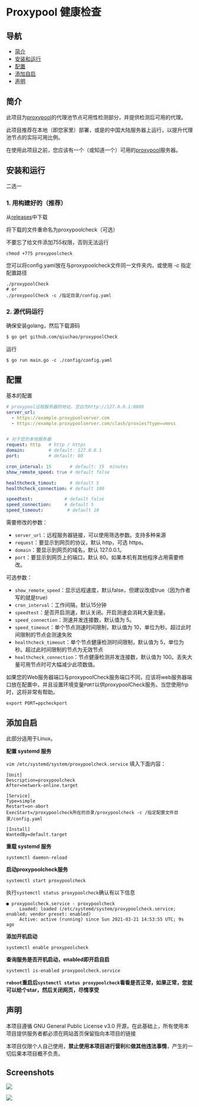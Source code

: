 # Proxypool 健康检查

## 导航
- [简介](#简介)
- [安装和运行](#安装和运行)
- [配置](#配置)
- [添加自启](#添加自启)
- [声明](#声明)

## 简介

此项目为[proxypool](https://github.com/qiuchao/proxypool)的代理池节点可用性检测部分，并提供检测后可用的代理。

此项目推荐在本地（即您家里）部署，或是的中国大陆服务器上运行，以提升代理池节点的实际可用比例。

在使用此项目之前，您应该有一个（或知道一个）可用的[proxypool](https://github.com/qiuchao/proxypool)服务器。


## 安装和运行

二选一

### 1. 用构建好的（推荐）

从[releases](https://github.com/qiuchao/proxypoolCheck/releases)中下载

将下载的文件重命名为proxypoolcheck（可选）

不要忘了给文件添加755权限，否则无法运行

```
chmod +775 proxypoolcheck
```

您可以将config.yaml放在与proxypoolcheck文件同一文件夹内，或使用 -c 指定配置路径

```shell
./proxypoolCheck
# or
./proxypoolCheck -c /指定目录/config.yaml
```

### 2. 源代码运行

确保安装golang，然后下载源码
```sh
$ go get github.com/qiuchao/proxypoolCheck
```

运行
```shell script
$ go run main.go -c ./config/config.yaml
```

## 配置

基本的配置

```yaml
# proxypool远程服务器的地址，空白为http://127.0.0.1:8080
server_url:
  - https://example.proxypoolserver.com
  - https://example.proxypoolserver.com/clash/proxies?type=vmess


# 对于您的本地服务器
request: http   # http / https
domain:         # default: 127.0.0.1
port:           # default: 80

cron_interval: 15       # default: 15  minutes
show_remote_speed: true # default false

healthcheck_timout:     # default 5
healthcheck_connection: # default 100

speedtest:            # default false
speed_connection:     # default 5
speed_timeout:         # default 10
```

需要修改的参数：

- `server_url`：远程服务器链接，可以使用筛选参数。支持多种来源
- `request`：要显示到网页的协议，默认 http，可选 https。
- `domain`：要显示到网页的域名，默认 127.0.0.1。
- `port`：要显示到网页上的端口，默认 80。如果本机有其他程序占用需要修改。

可选参数：

- `show_remote_speed`：显示远程速度，默认false，但建议改成true（因为作者写的就是true）
- `cron_interval`：工作间隔，默认15分钟
- `speedtest`：是否开启测速，默认关闭。开启测速会消耗大量流量。
- `speed_connection`：测速并发连接数，默认值为 5。
- `speed_timeout`：单个节点测速时间限制，默认值为 10，单位为秒。超过此时间限制的节点会测速失败
- `healthcheck_timeout`：单个节点健康检测时间限制，默认值为 5，单位为秒。超过此时间限制的节点为无效节点
- `healthcheck_connection`：节点健康检测并发连接数，默认值为 100。丢失大量可用节点时可大幅减少此项数值。


如果您的Web服务器端口与proxypoolCheck服务端口不同，应该将web服务器端口放在配置中，并且设置环境变量`PORT`以供proxypoolCheck服务。当您使用frp时，这将非常有帮助。

```shell
export PORT=ppcheckport
```
## 添加自启

此部分适用于Linux。

**配置 systemd 服务**

`vim /etc/systemd/system/proxypoolcheck.service` 填入下面内容：
```
[Unit]
Description=proxypoolcheck
After=network-online.target
 
[Service]
Type=simple
Restart=on-abort
ExecStart=/proxypoolcheck所在的目录/proxypoolcheck -c /指定配置文件目录/config.yaml
 
[Install]
WantedBy=default.target
```

**重载 systemd 服务**

```
systemctl daemon-reload
```

**启动proxypoolcheck服务**
```
systemctl start proxypoolcheck
```
执行`systemctl status proxypoolcheck`确认有以下信息

```
● proxypoolcheck.service - proxypoolcheck
     Loaded: loaded (/etc/systemd/system/proxypoolcheck.service; enabled; vendor preset: enabled)
     Active: active (running) since Sun 2021-03-21 14:53:55 UTC; 9s ago
```

**添加开机启动**
```
systemctl enable proxypoolcheck
```

**查询服务是否开机启动，enabled即开启自启**
```
systemctl is-enabled proxypoolcheck.service
```
**`reboot`重启后`systemctl status proxypoolcheck`看看是否正常，如果正常，您就可以给个star，然后关闭网页，尽情享受**


## 声明

本项目遵循 GNU General Public License v3.0 开源，在此基础上，所有使用本项目提供服务者都必须在网站首页保留指向本项目的链接

本项目仅限个人自己使用，**禁止使用本项目进行营利**和**做其他违法事情**，产生的一切后果本项目概不负责。

## Screenshots

![](doc/1.png)

![](doc/2.png)

